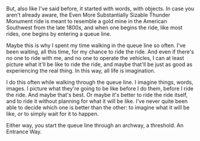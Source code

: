 But, also like I've said before, it started with words, with objects. In case you aren't already aware, the Even More Substantially Sizable Thunder Monument ride is meant to resemble a gold mine in the American Southwest from the late 1800s, and when one begins the ride, like most rides, one begins by entering a queue line.

Maybe this is why I spent my time walking in the queue line so often. I've been waiting, all this time, for my chance to ride the ride. And even if there's no one to ride with me, and no one to operate the vehicles, I can at least picture what it'll be like to ride the ride, and maybe that'll be just as good as experiencing the real thing. In this way, all life is imagination.

I do this often while walking through the queue line. I imagine things, words, images. I picture what they're going to be like before I do them, before I ride the ride. And maybe that's best. Or maybe it's better to ride the ride itself, and to ride it without planning for what it will be like. I've never quite been able to decide which one is better than the other: to imagine what it will be like, or to simply wait for it to happen.

Either way, you start the queue line through an archway, a threshold. An Entrance Way.